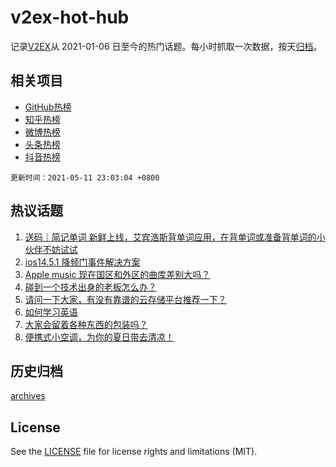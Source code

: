 # v2ex-hot-hub

 记录[V2EX](https://www.v2ex.com/)从 2021-01-06 日至今的热门话题。每小时抓取一次数据，按天[归档](archives)。
 
 ## 相关项目

- [GitHub热榜](https://github.com/snaildev/github-hot-hub)
- [知乎热榜](https://github.com/snaildev/zhihu-hot-hub)
- [微博热榜](https://github.com/snaildev/weibo-hot-hub)
- [头条热榜](https://github.com/snaildev/toutiao-hot-hub)
- [抖音热榜](https://github.com/snaildev/douyin-hot-hub)


 `更新时间：2021-05-11 23:03:04 +0800`

## 热议话题

1. [送码｜简记单词 新鲜上线，艾宾浩斯背单词应用，在背单词或准备背单词的小伙伴不妨试试](https://www.v2ex.com/t/776138)
1. [ios14.5.1 降频门事件解决方案](https://www.v2ex.com/t/776118)
1. [Apple music 现在国区和外区的曲库差别大吗？](https://www.v2ex.com/t/776154)
1. [碰到一个技术出身的老板怎么办？](https://www.v2ex.com/t/776161)
1. [请问一下大家，有没有靠谱的云存储平台推荐一下？](https://www.v2ex.com/t/776306)
1. [如何学习英语](https://www.v2ex.com/t/776179)
1. [大家会留着各种东西的包装吗？](https://www.v2ex.com/t/776187)
1. [便携式小空调，为你的夏日带去清凉！](https://www.v2ex.com/t/776124)

## 历史归档

[archives](archives)

## License

See the [LICENSE](LICENSE) file for license rights and limitations (MIT).
